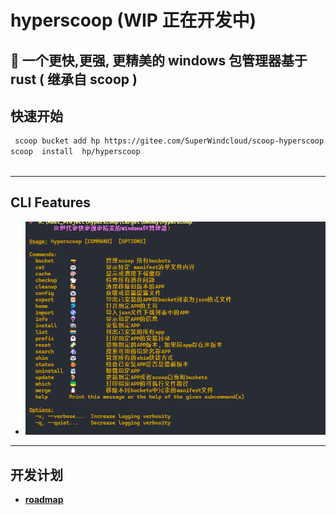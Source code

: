 # hyperscoop    (WIP 正在开发中)

## 🐼 一个更快,更强, 更精美的  windows 包管理器基于 rust ( 继承自 scoop )

## 快速开始

```bash
 scoop bucket add hp https://gitee.com/SuperWindcloud/scoop-hyperscoop.git
scoop  install  hp/hyperscoop 
 
 ```

---

## CLI Features

- ![img.png](./img/微信图片_20241101140706.png)

---   

## 开发计划

- **[roadmap](./roadmap.md)** 
